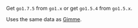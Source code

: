 Get `go1.7.5` from `go1.x` or get `go1.5.4` from `go1.5.x`.

Uses the same data as [Gimme](https://github.com/travis-ci/gimme).
